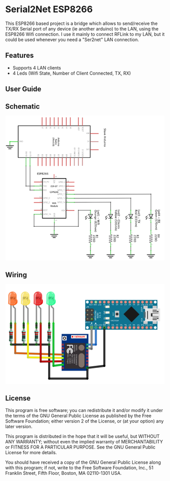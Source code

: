 # Serial2Net ESP8266

This ESP8266 based project is a bridge which allows to send/receive the TX/RX Serial port of any device (ie another arduino) to the LAN, using the ESP8266 Wifi connection. I use it mainly to connect RFLink to my LAN, but it could be used whenever you need a "Ser2net" LAN connection.


## Features

- Supports 4 LAN clients
- 4 Leds (Wifi State, Number of Client Connected, TX, RX)

## User Guide


## Schematic
![schematic](images/schematic.png)


## Wiring
![wiring](images/wiring.png)


## License

This program is free software; you can redistribute it and/or modify it under the terms of the GNU General Public License as published by the Free Software Foundation; either version 2 of the License, or (at your option) any later version.

This program is distributed in the hope that it will be useful, but WITHOUT ANY WARRANTY; without even the implied warranty of MERCHANTABILITY or FITNESS FOR A PARTICULAR PURPOSE.  See the GNU General Public License for more details.

You should have received a copy of the GNU General Public License along with this program; if not, write to the Free Software Foundation, Inc., 51 Franklin Street, Fifth Floor, Boston, MA 02110-1301 USA.
